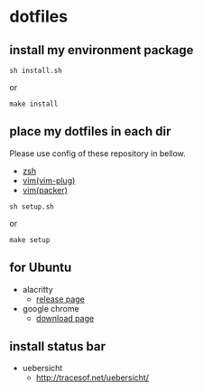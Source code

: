 # dotfiles

## install my environment package

```
sh install.sh
```

or

```
make install
```

## place my dotfiles in each dir

Please use config of these repository in bellow.

- [zsh](https://github.com/mitubaEX/zsh_conf)
- [vim(vim-plug)](https://github.com/mitubaEX/vim_plug_conf)
- [vim(packer)](https://github.com/mitubaEX/nvim_lua_config)

```
sh setup.sh
```

or

```
make setup
```

## for Ubuntu

- alacritty
  - [release page](https://github.com/jwilm/alacritty/releases)
- google chrome
  - [download page](https://www.google.com/chrome/)

## install status bar

- uebersicht
  - http://tracesof.net/uebersicht/
